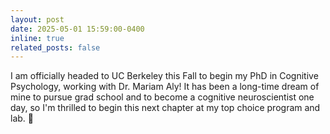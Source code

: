```yaml
---
layout: post
date: 2025-05-01 15:59:00-0400
inline: true
related_posts: false
---
```


I am officially headed to UC Berkeley this Fall to begin my PhD in Cognitive Psychology, working with Dr. Mariam Aly! It has been a long-time dream of mine to pursue grad school and to become a cognitive neuroscientist one day, so I'm thrilled to begin this next chapter at my top choice program and lab. :bear:
